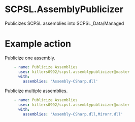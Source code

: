 # SCPSL.AssemblyPublicizer

Publicizes SCPSL assemblies into SCPSL_Data/Managed

# Example action

Publicize one assembly.
```yaml
    - name: Publicize Assemblies
      uses: killers0992/scpsl.assemblypublicizer@master
      with:
        assemblies: 'Assembly-CSharp.dll'
```

Publicize multiple assemblies.
```yaml
    - name: Publicize Assemblies
      uses: killers0992/scpsl.assemblypublicizer@master
      with:
        assemblies: 'Assembly-CSharp.dll,Mirorr.dll'
```
